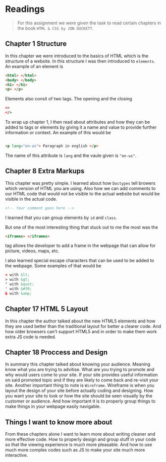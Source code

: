 # Readings
> For this assignment we were given the task to read certain chapters in the book `HTML & CSS by JON DUCKETT`.

## Chapter 1 Structure
In this chapter we were introduced to the basics of HTML which is the structure of a website. In this structure I was then introduced to `elements`. An example of an element is

```html
<html> </html>
<body> </body>
<h1> </h1>
<p> </p>
```

Elements also consit of two tags. The opening and the closing

```html
<> 
</>
```

To wrap up chapter 1, I then read about attributes and how they can be added to tags or elements by giving it a name and value to provide further information or context. An example of this would be

```html

<p lang="en-us"> Paragraph in english </p>

```

The name of this attribute is `lang` and the vaule given is `"en-us"`.

## Chapter 8 Extra Markups

This chapter was pretty simple. I learned about how `Doctypes` tell browers which version of HTML you are using. Also how we can add comments to our HTML code that would not be visible to the actual website but would be visible in the actual code. 

```html
<!-- Your comment goes here -->
```

I learned that you can group elements by `id` and `class`.

But one of the most interesting thing that stuck out to me the most was the

```html
<iframes> </iframes>
```

tag allows the developer to add a frame in the webpage that can allow for picture, videos, maps, etc.

I also learned special escape characters that can be used to be added to the webpage. Some examples of that would be

```html 
< with &lt;
> with &gt;
" with &quot;
' with &#39;
& with &amp;
```

## Chapter 17 HTML 5 Layout

In this chapter the author talked about the new HTML5 elements and how they are used better than the traditional layout for better a clearer code. And how older browsers can't support HTML5 and in order to make them work extra JS code is needed.

## Chapter 18 Proccess and Design

In summary this chapter talked about knowing your audience. Meaning know what you are trying to advitise. What are you trying to promote and why would users come to your site. If your site provides useful information on said promoted topic and if they are likely to come back and re-visit your site.
Another important thing to note is `Wireframe`. Wireframe is when you layout the design of your site before actually coding and designing. How you want your site to look or how the site should be seen visually by the customer or audience. And how important it is to properly group things to make things in your webpage easily navigable.

## Things I want to know more about

From these chapters alone I want to learn more about writing cleaner and more effective code. How to properly design and group stuff in your code so that the viewing experience is much more pleasable. And how to use much more complex codes such as JS to make your site much more interactive.
